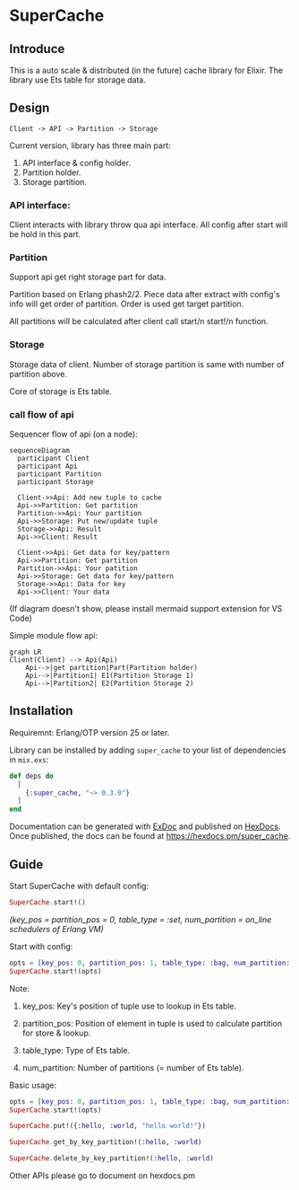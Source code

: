 # SuperCache

## Introduce

This is a auto scale & distributed (in the future) cache library for Elixir. The library use Ets table for storage data.

## Design


```
Client -> API -> Partition -> Storage
```

Current version, library has three main part:
1. API interface & config holder.
2. Partition holder.
3. Storage partition.
    
### API interface:

Client interacts with library throw qua api interface. All config after start will be hold in this part.

### Partition

Support api get right storage part for data. 

Partition based on Erlang phash2/2. Piece data after extract with config's info will get order of partition. Order is used get target partition.

All partitions will be calculated after client call start/n start!/n function.

### Storage

Storage data of client. Number of storage partition is same with number of partition above.

Core of storage is Ets table.

### call flow of api

Sequencer flow of api (on a node):

```mermaid
sequenceDiagram
  participant Client
  participant Api
  participant Partition
  participant Storage

  Client->>Api: Add new tuple to cache
  Api->>Partition: Get partition
  Partition->>Api: Your partition
  Api->>Storage: Put new/update tuple
  Storage->>Api: Result
  Api->>Client: Result
  
  Client->>Api: Get data for key/pattern
  Api->>Partition: Get partition
  Partition->>Api: Your patition
  Api->>Storage: Get data for key/pattern
  Storage->>Api: Data for key
  Api->>Client: Your data
```

(If diagram doesn't show, please install mermaid support extension for VS Code)

Simple module flow api:

```mermaid
graph LR
Client(Client) --> Api(Api)
    Api-->|get partition|Part(Partition holder)
    Api-->|Partition1| E1(Partition Storage 1)
    Api-->|Partition2| E2(Partition Storage 2)
```

## Installation

Requiremnt: Erlang/OTP version 25 or later.

Library can be installed
by adding `super_cache` to your list of dependencies in `mix.exs`:

```elixir
def deps do
  [
    {:super_cache, "~> 0.3.0"}
  ]
end
```

Documentation can be generated with [ExDoc](https://github.com/elixir-lang/ex_doc)
and published on [HexDocs](https://hexdocs.pm). Once published, the docs can
be found at <https://hexdocs.pm/super_cache>.

## Guide

Start SuperCache with default config:

```elixir
SuperCache.start!()
```
*(key_pos = partition_pos = 0, table_type = :set, num_partition = on_line schedulers of Erlang VM)*

Start with config:

```elixir
opts = [key_pos: 0, partition_pos: 1, table_type: :bag, num_partition: 3]
SuperCache.start!(opts)
```

Note:

1. key_pos: Key's position of tuple use to lookup in Ets table.

2. partition_pos: Position of element in tuple is used to calculate partition for store & lookup.

3. table_type: Type of Ets table.

4. num_partition: Number of partitions (= number of Ets table).

Basic usage:

```elixir
opts = [key_pos: 0, partition_pos: 1, table_type: :bag, num_partition: 3]
SuperCache.start!(opts)

SuperCache.put!({:hello, :world, "hello world!"})

SuperCache.get_by_key_partition!(:hello, :world)

SuperCache.delete_by_key_partition!(:hello, :world)
```

Other APIs please go to document on hexdocs.pm
